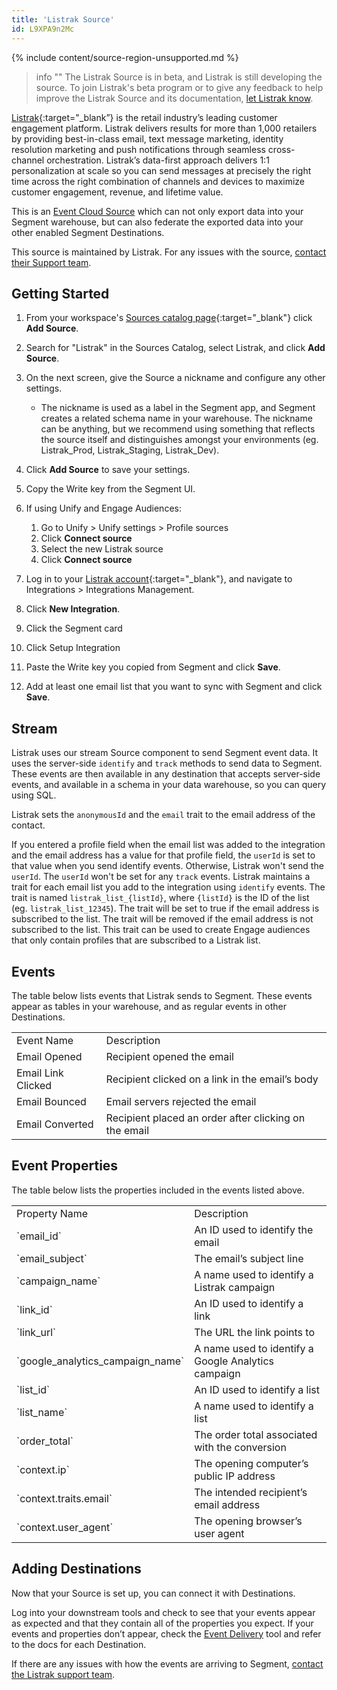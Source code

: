 ```yaml
---
title: 'Listrak Source'
id: L9XPA9n2Mc
---
```

{% include content/source-region-unsupported.md %}

> info ""
> The Listrak Source is in beta, and Listrak is still developing the source. To join Listrak's beta program or to give any feedback to help improve the Listrak Source and its documentation, [let Listrak know](mailto:support@listrak.com).

[Listrak](https://www.listrak.com/?utm_source=segmentio&utm_medium=docs&utm_campaign=partners){:target="_blank”} is the retail industry’s leading customer engagement platform. Listrak delivers results for more than 1,000 retailers by providing best-in-class email, text message marketing, identity resolution marketing and push notifications through seamless cross-channel orchestration. Listrak’s data-first approach delivers 1:1 personalization at scale so you can send messages at precisely the right time across the right combination of channels and devices to maximize customer engagement, revenue, and lifetime value.

This is an [Event Cloud Source](/docs/sources/#event-cloud-sources) which can not only export data into your Segment warehouse, but can also federate the exported data into your other enabled Segment Destinations.

This source is maintained by Listrak. For any issues with the source, [contact their Support team](mailto:support@listrak.com).

## Getting Started

1. From your workspace's [Sources catalog page](https://app.segment.com/goto-my-workspace/sources/catalog){:target="_blank"} click **Add Source**.
2. Search for "Listrak" in the Sources Catalog, select Listrak, and click **Add Source**.
3. On the next screen, give the Source a nickname and configure any other settings.

   - The nickname is used as a label in the Segment app, and Segment creates a related schema name in your warehouse. The nickname can be anything, but we recommend using something that reflects the source itself and distinguishes amongst your environments (eg. Listrak_Prod, Listrak_Staging, Listrak_Dev).

4. Click **Add Source** to save your settings.
5. Copy the Write key from the Segment UI.
6. If using Unify and Engage Audiences:
    1. Go to Unify > Unify settings > Profile sources
    2. Click **Connect source**
    3. Select the new Listrak source
    4. Click **Connect source**
7.  Log in to your [Listrak account](https://admin.listrak.com){:target="_blank"}, and navigate to Integrations > Integrations Management.
8. Click **New Integration**.
9. Click the Segment card
10. Click Setup Integration
11. Paste the Write key you copied from Segment and click **Save**.
12. Add at least one email list that you want to sync with Segment and click **Save**.

## Stream

Listrak uses our stream Source component to send Segment event data. It uses the server-side `identify` and `track` methods to send data to Segment. These events are then available in any destination that accepts server-side events, and available in a schema in your data warehouse, so you can query using SQL.

Listrak sets the `anonymousId` and the `email` trait to the email address of the contact.

If you entered a profile field when the email list was added to the integration and the email address has a value for that profile field, the `userId` is set to that value when you send identify events. Otherwise, Listrak won't send the `userId`. The `userId` won't be set for any `track` events.
Listrak maintains a trait for each email list you add to the integration using `identify` events. The trait is named `listrak_list_{listId}`, where `{listId}` is the ID of the list (eg. `listrak_list_12345`). The trait will be set to true if the email address is subscribed to the list. The trait will be removed if the email address is not subscribed to the list. This trait can be used to create Engage audiences that only contain profiles that are subscribed to a Listrak list.

## Events

The table below lists events that Listrak sends to Segment. These events appear as tables in your warehouse, and as regular events in other Destinations.

<table>
  <tr>
   <td>Event Name</td>
   <td>Description</td>
  </tr>
  <tr>
   <td>Email Opened</td>
   <td>Recipient opened the email</td>
  </tr>
  <tr>
   <td>Email Link Clicked</td>
   <td>Recipient clicked on a link in the email’s body</td>
  </tr>
  <tr>
   <td>Email Bounced</td>
   <td>Email servers rejected the email</td>
  </tr>
  <tr>
   <td>Email Converted</td>
   <td>Recipient placed an order after clicking on the email</td>
  </tr>
</table>

## Event Properties

The table below lists the properties included in the events listed above.

<table>
  <tr>
   <td>Property Name</td>
   <td>Description</td>
  </tr>
  <tr>
   <td>`email_id`</td>
   <td>An ID used to identify the email</td>
  </tr>
  <tr>
   <td>`email_subject`</td>
   <td>The email’s subject line</td>
  </tr>
  <tr>
   <td>`campaign_name`</td>
   <td>A name used to identify a Listrak campaign</td>
  </tr>
  <tr>
   <td>`link_id`</td>
   <td>An ID used to identify a link</td>
  </tr>
  <tr>
   <td>`link_url`</td>
   <td>The URL the link points to</td>
  </tr>
  <tr>
   <td>`google_analytics_campaign_name`</td>
   <td>A name used to identify a Google Analytics campaign</td>
  </tr>
  <tr>
   <td>`list_id`</td>
   <td>An ID used to identify a list</td>
  </tr>
  <tr>
   <td>`list_name`</td>
   <td>A name used to identify a list</td>
  </tr>
  <tr>
   <td>`order_total`</td>
   <td>The order total associated with the conversion</td>
  </tr>
  <tr>
   <td>`context.ip`</td>
   <td>The opening computer’s public IP address</td>
  </tr>
  <tr>
   <td>`context.traits.email`</td>
   <td>The intended recipient’s email address</td>
  </tr>
  <tr>
   <td>`context.user_agent`</td>
   <td>The opening browser’s user agent</td>
  </tr>
</table>

## Adding Destinations

Now that your Source is set up, you can connect it with Destinations.

Log into your downstream tools and check to see that your events appear as expected and that they contain all of the properties you expect. If your events and properties don’t appear, check the [Event Delivery](/docs/connections/event-delivery/) tool and refer to the docs for each Destination.

If there are any issues with how the events are arriving to Segment, [contact the Listrak support team](mailto:support@listrak.com).
